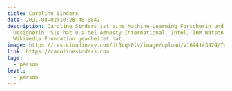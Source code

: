 ```yaml
---
title: Caroline Sinders
date: 2021-08-02T10:28:48.084Z
description: Caroline Sinders ist eine Machine-Learning Forscherin und
  Designerin. Sie hat u.a bei Amnesty International, Intel, IBM Watson und
  Wikimedia Foundation gearbeitet hat.
image: https://res.cloudinary.com/dt5cqs0lv/image/upload/v1644143924/Tools/Personen/Screenshot_2021-08-02_at_12-13-00_Caroline_Sinders_g1xtnz_i0yb93.jpg
link: https://carolinesinders.com
tags:
  - person
level:
  - person
---
```

